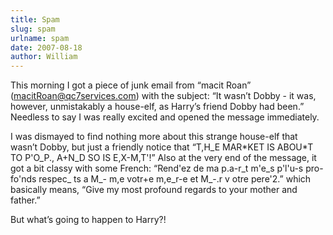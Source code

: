 ```yaml
---
title: Spam
slug: spam
urlname: spam
date: 2007-08-18
author: William
---
```

This morning I got a piece of junk email from &ldquo;macit Roan&rdquo;
(macitRoan@qc7services.com) with the subject: &ldquo;It wasn&#x02bc;t Dobby - it
was, however, unmistakably a house-elf, as Harry&#x02bc;s friend Dobby had
been.&rdquo; Needless to say I was really excited and opened the message
immediately.

I was dismayed to find nothing more about this strange house-elf that
wasn&#x02bc;t Dobby, but just a friendly notice that &ldquo;T,H_E MAR\*KET IS
ABOU\*T TO P'O_P., A+N_D SO IS E,X-M,T'!&rdquo; Also at the very end of the
message, it got a bit classy with some French: &ldquo;Rend'ez de ma p.a-r_t
m'e_s p'l'u-s pro-fo'nds respec_ ts a M_- m,e votr+e m,e_r-e et M_-.r v otre
pere'2.&rdquo; which basically means, &ldquo;Give my most profound regards to
your mother and father.&rdquo;

But what&#x02bc;s going to happen to Harry?!
